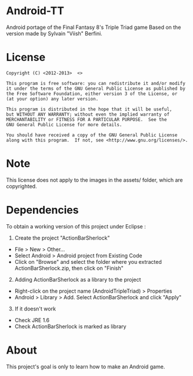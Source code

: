 Android-TT
====================

Android portage of the Final Fantasy 8's Triple Triad game
Based on the version made by Sylvain "Viish" Berfini.

License
====================
    Copyright (C) <2012-2013>  <>

    This program is free software: you can redistribute it and/or modify
    it under the terms of the GNU General Public License as published by
    the Free Software Foundation, either version 3 of the License, or
    (at your option) any later version.

    This program is distributed in the hope that it will be useful,
    but WITHOUT ANY WARRANTY; without even the implied warranty of
    MERCHANTABILITY or FITNESS FOR A PARTICULAR PURPOSE.  See the
    GNU General Public License for more details.

    You should have received a copy of the GNU General Public License
    along with this program.  If not, see <http://www.gnu.org/licenses/>.

Note
====================
This license does not apply to the images in the assets/ folder, which are copyrighted.

Dependencies
====================
To obtain a working version of this project under Eclipse :
1) Create the project "ActionBarSherlock"
* File > New > Other...
* Select Android > Android project from Existing Code
* Click on "Browse" and select the folder where you extracted ActionBarSherlock.zip, then click on "Finish"

2) Adding ActionBarSherlock as a library to the project
* Right-click on the project name (AndroidTripleTriad) > Properties
* Android > Library > Add. Select ActionBarSherlock and click "Apply"

3) If it doesn't work
* Check JRE 1.6
* Check ActionBarSherlock is marked as library
 

About
====================
This project's goal is only to learn how to make an Android game.
